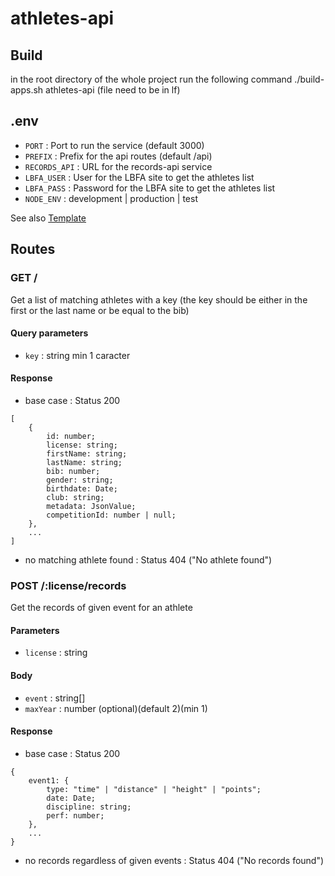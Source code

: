 # athletes-api

## Build
in the root directory of the whole project run the following command
./build-apps.sh athletes-api (file need to be in lf)


## .env
- `PORT` : Port to run the service (default 3000)
- `PREFIX` : Prefix for the api routes (default /api)
- `RECORDS_API` : URL for the records-api service
- `LBFA_USER` : User for the LBFA site to get the athletes list
- `LBFA_PASS` : Password for the LBFA site to get the athletes list
- `NODE_ENV` : development | production | test

See also [Template](.env.template)

## Routes
### GET /
Get a list of matching athletes with a key (the key should be either in the first or the last name or be equal to the bib)

#### Query parameters
- `key` : string min 1 caracter
#### Response
- base case :
Status 200
```
[
    {
        id: number;
        license: string;
        firstName: string;
        lastName: string;
        bib: number;
        gender: string;
        birthdate: Date;
        club: string;
        metadata: JsonValue;
        competitionId: number | null;
    },
    ...
]
```
- no matching athlete found : 
Status 404 ("No athlete found")

### POST /:license/records
Get the records of given event for an athlete

#### Parameters
- `license` : string
#### Body
- `event` : string[]
- `maxYear` : number (optional)(default 2)(min 1)
#### Response
- base case :
Status 200
```
{
    event1: {
        type: "time" | "distance" | "height" | "points";
        date: Date;
        discipline: string;
        perf: number;
    },
    ...
}
```
- no records regardless of given events :
Status 404 ("No records found")
